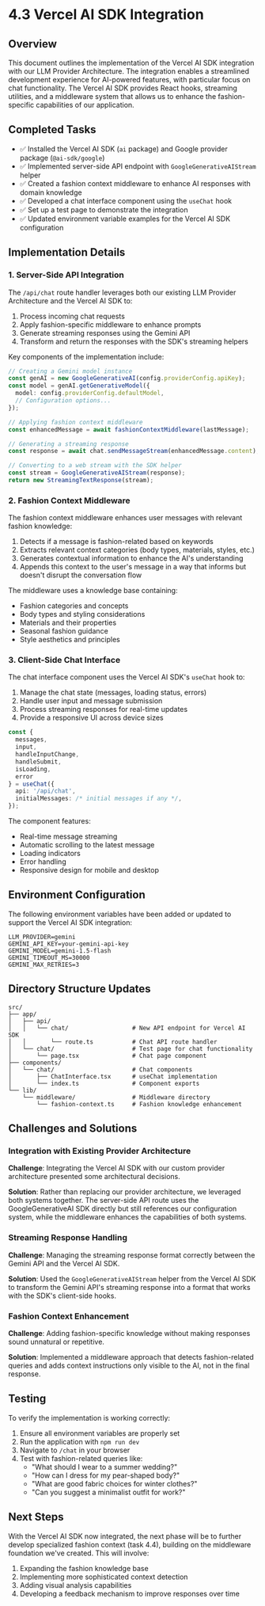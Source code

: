 # 4.3 Vercel AI SDK Integration

## Overview

This document outlines the implementation of the Vercel AI SDK integration with our LLM Provider Architecture. The integration enables a streamlined development experience for AI-powered features, with particular focus on chat functionality. The Vercel AI SDK provides React hooks, streaming utilities, and a middleware system that allows us to enhance the fashion-specific capabilities of our application.

## Completed Tasks

- ✅ Installed the Vercel AI SDK (`ai` package) and Google provider package (`@ai-sdk/google`)
- ✅ Implemented server-side API endpoint with `GoogleGenerativeAIStream` helper
- ✅ Created a fashion context middleware to enhance AI responses with domain knowledge
- ✅ Developed a chat interface component using the `useChat` hook
- ✅ Set up a test page to demonstrate the integration
- ✅ Updated environment variable examples for the Vercel AI SDK configuration

## Implementation Details

### 1. Server-Side API Integration

The `/api/chat` route handler leverages both our existing LLM Provider Architecture and the Vercel AI SDK to:

1. Process incoming chat requests
2. Apply fashion-specific middleware to enhance prompts
3. Generate streaming responses using the Gemini API
4. Transform and return the responses with the SDK's streaming helpers

Key components of the implementation include:

```typescript
// Creating a Gemini model instance
const genAI = new GoogleGenerativeAI(config.providerConfig.apiKey);
const model = genAI.getGenerativeModel({
  model: config.providerConfig.defaultModel,
  // Configuration options...
});

// Applying fashion context middleware
const enhancedMessage = await fashionContextMiddleware(lastMessage);

// Generating a streaming response
const response = await chat.sendMessageStream(enhancedMessage.content);

// Converting to a web stream with the SDK helper
const stream = GoogleGenerativeAIStream(response);
return new StreamingTextResponse(stream);
```

### 2. Fashion Context Middleware

The fashion context middleware enhances user messages with relevant fashion knowledge:

1. Detects if a message is fashion-related based on keywords
2. Extracts relevant context categories (body types, materials, styles, etc.)
3. Generates contextual information to enhance the AI's understanding
4. Appends this context to the user's message in a way that informs but doesn't disrupt the conversation flow

The middleware uses a knowledge base containing:
- Fashion categories and concepts
- Body types and styling considerations
- Materials and their properties
- Seasonal fashion guidance
- Style aesthetics and principles

### 3. Client-Side Chat Interface

The chat interface component uses the Vercel AI SDK's `useChat` hook to:

1. Manage the chat state (messages, loading status, errors)
2. Handle user input and message submission
3. Process streaming responses for real-time updates
4. Provide a responsive UI across device sizes

```typescript
const { 
  messages, 
  input, 
  handleInputChange, 
  handleSubmit, 
  isLoading, 
  error 
} = useChat({
  api: '/api/chat',
  initialMessages: /* initial messages if any */,
});
```

The component features:
- Real-time message streaming
- Automatic scrolling to the latest message
- Loading indicators
- Error handling
- Responsive design for mobile and desktop

## Environment Configuration

The following environment variables have been added or updated to support the Vercel AI SDK integration:

```
LLM_PROVIDER=gemini
GEMINI_API_KEY=your-gemini-api-key
GEMINI_MODEL=gemini-1.5-flash
GEMINI_TIMEOUT_MS=30000
GEMINI_MAX_RETRIES=3
```

## Directory Structure Updates

```
src/
├── app/
│   ├── api/
│   │   └── chat/                  # New API endpoint for Vercel AI SDK
│   │       └── route.ts           # Chat API route handler
│   └── chat/                      # Test page for chat functionality
│       └── page.tsx               # Chat page component
├── components/
│   └── chat/                      # Chat components
│       ├── ChatInterface.tsx      # useChat implementation
│       └── index.ts               # Component exports
└── lib/
    └── middleware/                # Middleware directory
        └── fashion-context.ts     # Fashion knowledge enhancement
```

## Challenges and Solutions

### Integration with Existing Provider Architecture

**Challenge**: Integrating the Vercel AI SDK with our custom provider architecture presented some architectural decisions.

**Solution**: Rather than replacing our provider architecture, we leveraged both systems together. The server-side API route uses the GoogleGenerativeAI SDK directly but still references our configuration system, while the middleware enhances the capabilities of both systems.

### Streaming Response Handling

**Challenge**: Managing the streaming response format correctly between the Gemini API and the Vercel AI SDK.

**Solution**: Used the `GoogleGenerativeAIStream` helper from the Vercel AI SDK to transform the Gemini API's streaming response into a format that works with the SDK's client-side hooks.

### Fashion Context Enhancement

**Challenge**: Adding fashion-specific knowledge without making responses sound unnatural or repetitive.

**Solution**: Implemented a middleware approach that detects fashion-related queries and adds context instructions only visible to the AI, not in the final response.

## Testing

To verify the implementation is working correctly:

1. Ensure all environment variables are properly set
2. Run the application with `npm run dev`
3. Navigate to `/chat` in your browser
4. Test with fashion-related queries like:
   - "What should I wear to a summer wedding?"
   - "How can I dress for my pear-shaped body?"
   - "What are good fabric choices for winter clothes?"
   - "Can you suggest a minimalist outfit for work?"

## Next Steps

With the Vercel AI SDK now integrated, the next phase will be to further develop specialized fashion context (task 4.4), building on the middleware foundation we've created. This will involve:

1. Expanding the fashion knowledge base
2. Implementing more sophisticated context detection
3. Adding visual analysis capabilities
4. Developing a feedback mechanism to improve responses over time